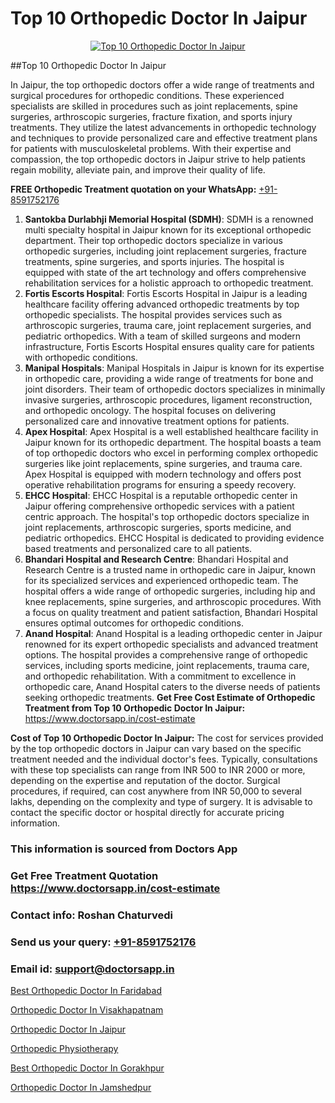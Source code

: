 # Top 10 Orthopedic Doctor In Jaipur

<p align="center">
  <a href="https://doctorsapp.in">
    <img src="https://i.ibb.co/tqM3hNg/sqdqdqsddsa.png" alt="Top 10 Orthopedic Doctor In Jaipur">
  </a>
</p>
##Top 10 Orthopedic Doctor In Jaipur

In Jaipur, the top orthopedic doctors offer a wide range of treatments and surgical procedures for orthopedic conditions. These experienced specialists are skilled in procedures such as joint replacements, spine surgeries, arthroscopic surgeries, fracture fixation, and sports injury treatments. They utilize the latest advancements in orthopedic technology and techniques to provide personalized care and effective treatment plans for patients with musculoskeletal problems. With their expertise and compassion, the top orthopedic doctors in Jaipur strive to help patients regain mobility, alleviate pain, and improve their quality of life.

**FREE Orthopedic Treatment quotation on your WhatsApp:**  [+91-8591752176](https://api.whatsapp.com/send?phone=8591752176)

1) **Santokba Durlabhji Memorial Hospital (SDMH)**: SDMH is a renowned multi specialty hospital in Jaipur known for its exceptional orthopedic department. Their top orthopedic doctors specialize in various orthopedic surgeries, including joint replacement surgeries, fracture treatments, spine surgeries, and sports injuries. The hospital is equipped with state of the art technology and offers comprehensive rehabilitation services for a holistic approach to orthopedic treatment.
2) **Fortis Escorts Hospital**: Fortis Escorts Hospital in Jaipur is a leading healthcare facility offering advanced orthopedic treatments by top orthopedic specialists. The hospital provides services such as arthroscopic surgeries, trauma care, joint replacement surgeries, and pediatric orthopedics. With a team of skilled surgeons and modern infrastructure, Fortis Escorts Hospital ensures quality care for patients with orthopedic conditions.
3) **Manipal Hospitals**: Manipal Hospitals in Jaipur is known for its expertise in orthopedic care, providing a wide range of treatments for bone and joint disorders. Their team of orthopedic doctors specializes in minimally invasive surgeries, arthroscopic procedures, ligament reconstruction, and orthopedic oncology. The hospital focuses on delivering personalized care and innovative treatment options for patients.
4) **Apex Hospital**: Apex Hospital is a well established healthcare facility in Jaipur known for its orthopedic department. The hospital boasts a team of top orthopedic doctors who excel in performing complex orthopedic surgeries like joint replacements, spine surgeries, and trauma care. Apex Hospital is equipped with modern technology and offers post operative rehabilitation programs for ensuring a speedy recovery.
5) **EHCC Hospital**: EHCC Hospital is a reputable orthopedic center in Jaipur offering comprehensive orthopedic services with a patient centric approach. The hospital's top orthopedic doctors specialize in joint replacements, arthroscopic surgeries, sports medicine, and pediatric orthopedics. EHCC Hospital is dedicated to providing evidence based treatments and personalized care to all patients.
6) **Bhandari Hospital and Research Centre**: Bhandari Hospital and Research Centre is a trusted name in orthopedic care in Jaipur, known for its specialized services and experienced orthopedic team. The hospital offers a wide range of orthopedic surgeries, including hip and knee replacements, spine surgeries, and arthroscopic procedures. With a focus on quality treatment and patient satisfaction, Bhandari Hospital ensures optimal outcomes for orthopedic conditions.
7) **Anand Hospital**: Anand Hospital is a leading orthopedic center in Jaipur renowned for its expert orthopedic specialists and advanced treatment options. The hospital provides a comprehensive range of orthopedic services, including sports medicine, joint replacements, trauma care, and orthopedic rehabilitation. With a commitment to excellence in orthopedic care, Anand Hospital caters to the diverse needs of patients seeking orthopedic treatments.
**Get Free Cost Estimate of Orthopedic Treatment from Top 10 Orthopedic Doctor In Jaipur:** https://www.doctorsapp.in/cost-estimate

**Cost of Top 10 Orthopedic Doctor In Jaipur:**
The cost for services provided by the top orthopedic doctors in Jaipur can vary based on the specific treatment needed and the individual doctor's fees. Typically, consultations with these top specialists can range from INR 500 to INR 2000 or more, depending on the expertise and reputation of the doctor. Surgical procedures, if required, can cost anywhere from INR 50,000 to several lakhs, depending on the complexity and type of surgery. It is advisable to contact the specific doctor or hospital directly for accurate pricing information.

### This information is sourced from Doctors App 
### Get Free Treatment Quotation https://www.doctorsapp.in/cost-estimate
### Contact info: Roshan Chaturvedi 
### Send us your query: [+91-8591752176](https://api.whatsapp.com/send?phone=8591752176) 
### Email id: support@doctorsapp.in

[Best Orthopedic Doctor In Faridabad](https://www.linkedin.com/pulse/best-orthopedic-doctor-faridabad-knee-replacement-treatment-vl7ke?trackingId=L%2B%2BBe%2BQMjQcs9j0jgcZYEA%3D%3D&lipi=urn%3Ali%3Apage%3Ad_flagship3_company_admin%3BII%2FSNcWiSiigR90SV5cfEQ%3D%3D)

[Orthopedic Doctor In Visakhapatnam](https://www.linkedin.com/pulse/orthopedic-doctor-visakhapatnam-doctorsapp-dhaka-iaeye?trackingId=t86Ksw0rCGk8sEipUf%2BHBQ%3D%3D&lipi=urn%3Ali%3Apage%3Ad_flagship3_company_admin%3Bo%2BosOGJBSO63YocmsfjAZA%3D%3D)

[Orthopedic Doctor In Jaipur](https://medium.com/@vimalrana22/orthopedic-doctor-in-jaipur-cab5aa22cd63)

[Orthopedic Physiotherapy](https://medium.com/@vimalrana22/orthopedic-physiotherapy-591046fcb03b)

[Best Orthopedic Doctor In Gorakhpur](https://doctors-apps.github.io/doctorsapp/best-orthopedic-doctor-in-gorakhpur)

[Orthopedic Doctor In Jamshedpur](https://doctors-apps.github.io/doctorsapp/orthopedic-doctor-in-jamshedpur)

